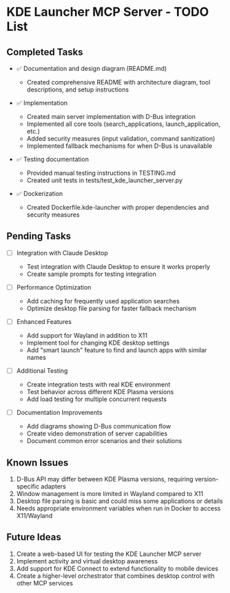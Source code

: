 # KDE Launcher MCP Server - TODO List

## Completed Tasks

- ✅ Documentation and design diagram (README.md)
  - Created comprehensive README with architecture diagram, tool descriptions, and setup instructions
  
- ✅ Implementation
  - Created main server implementation with D-Bus integration
  - Implemented all core tools (search_applications, launch_application, etc.)
  - Added security measures (input validation, command sanitization)
  - Implemented fallback mechanisms for when D-Bus is unavailable
  
- ✅ Testing documentation
  - Provided manual testing instructions in TESTING.md
  - Created unit tests in tests/test_kde_launcher_server.py
  
- ✅ Dockerization
  - Created Dockerfile.kde-launcher with proper dependencies and security measures

## Pending Tasks

- [ ] Integration with Claude Desktop
  - Test integration with Claude Desktop to ensure it works properly
  - Create sample prompts for testing integration
  
- [ ] Performance Optimization
  - Add caching for frequently used application searches
  - Optimize desktop file parsing for faster fallback mechanism
  
- [ ] Enhanced Features
  - Add support for Wayland in addition to X11
  - Implement tool for changing KDE desktop settings
  - Add "smart launch" feature to find and launch apps with similar names
  
- [ ] Additional Testing
  - Create integration tests with real KDE environment
  - Test behavior across different KDE Plasma versions
  - Add load testing for multiple concurrent requests
  
- [ ] Documentation Improvements
  - Add diagrams showing D-Bus communication flow
  - Create video demonstration of server capabilities
  - Document common error scenarios and their solutions

## Known Issues

1. D-Bus API may differ between KDE Plasma versions, requiring version-specific adapters
2. Window management is more limited in Wayland compared to X11
3. Desktop file parsing is basic and could miss some applications or details
4. Needs appropriate environment variables when run in Docker to access X11/Wayland

## Future Ideas

1. Create a web-based UI for testing the KDE Launcher MCP server
2. Implement activity and virtual desktop awareness
3. Add support for KDE Connect to extend functionality to mobile devices
4. Create a higher-level orchestrator that combines desktop control with other MCP services
